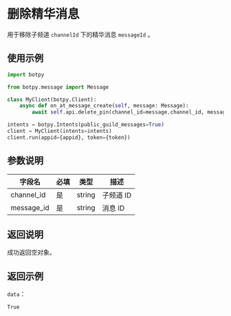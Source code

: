 # 删除精华消息

用于移除子频道 `channelId` 下的精华消息 `messageId` 。

## 使用示例

```python
import botpy

from botpy.message import Message

class MyClient(botpy.Client):
    async def on_at_message_create(self, message: Message):
        await self.api.delete_pin(channel_id=message.channel_id, message_id=message.id)

intents = botpy.Intents(public_guild_messages=True)
client = MyClient(intents=intents)
client.run(appid={appid}, token={token})
```

## 参数说明

| 字段名    | 必填 | 类型   | 描述                             |
| --------- | ---- | ------ | -------------------------------- |
| channel_id | 是   | string | 子频道 ID |
| message_id | 是   | string | 消息 ID   |

## 返回说明

成功返回空对象。

## 返回示例

`data`：

```
True
```
